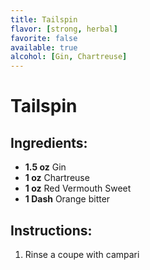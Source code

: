 ```yaml
---
title: Tailspin
flavor: [strong, herbal]
favorite: false
available: true
alcohol: [Gin, Chartreuse]
---
```

# Tailspin

## Ingredients:
- **1.5 oz** Gin
- **1 oz** Chartreuse
- **1 oz** Red Vermouth Sweet
- **1 Dash** Orange bitter

## Instructions:
1. Rinse a coupe with campari





